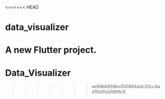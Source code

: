 <<<<<<< HEAD
# data_visualizer

A new Flutter project.
=======
# Data_Visualizer
>>>>>>> ae99b6659bc050894adc20cc4ad1fd30cb58f6c5
